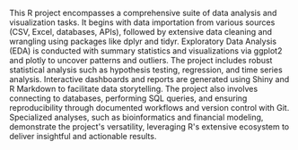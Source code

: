 This R project encompasses a comprehensive suite of data analysis and visualization tasks. It begins with data importation from various sources (CSV, Excel, databases, APIs), followed by extensive data cleaning and wrangling using packages like dplyr and tidyr. Exploratory Data Analysis (EDA) is conducted with summary statistics and visualizations via ggplot2 and plotly to uncover patterns and outliers. The project includes robust statistical analysis such as hypothesis testing, regression, and time series analysis. Interactive dashboards and reports are generated using Shiny and R Markdown to facilitate data storytelling. The project also involves connecting to databases, performing SQL queries, and ensuring reproducibility through documented workflows and version control with Git. Specialized analyses, such as bioinformatics and financial modeling, demonstrate the project's versatility, leveraging R's extensive ecosystem to deliver insightful and actionable results.
